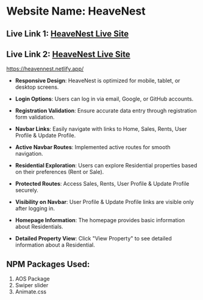 # Website Name: HeaveNest

## Live Link 1: [HeaveNest Live Site](https://heavensnest-2c328.web.app)

## Live Link 2: [HeaveNest Live Site](https://heavennest.netlify.app)

https://heavennest.netlify.app/

- **Responsive Design**: HeaveNest is optimized for mobile, tablet, or desktop screens.

- **Login Options**: Users can log in via email, Google, or GitHub accounts.

- **Registration Validation**: Ensure accurate data entry through registration form validation.

- **Navbar Links**: Easily navigate with links to Home, Sales, Rents, User Profile & Update Profile.

- **Active Navbar Routes**: Implemented active routes for smooth navigation.

- **Residential Exploration**: Users can explore Residential properties based on their preferences (Rent or Sale).

- **Protected Routes**: Access Sales, Rents, User Profile & Update Profile securely.

- **Visibility on Navbar**: User Profile & Update Profile links are visible only after logging in.

- **Homepage Information**: The homepage provides basic information about Residentials.

- **Detailed Property View**: Click "View Property" to see detailed information about a Residential.

## NPM Packages Used:
1. AOS Package
2. Swiper slider
3. Animate.css
